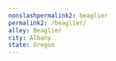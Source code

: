 ```yaml
---
﻿nonslashpermalink2: beaglier
permalink2: /beaglier/
alley: Beaglier
city: Albany
state: Oregon
---
```

